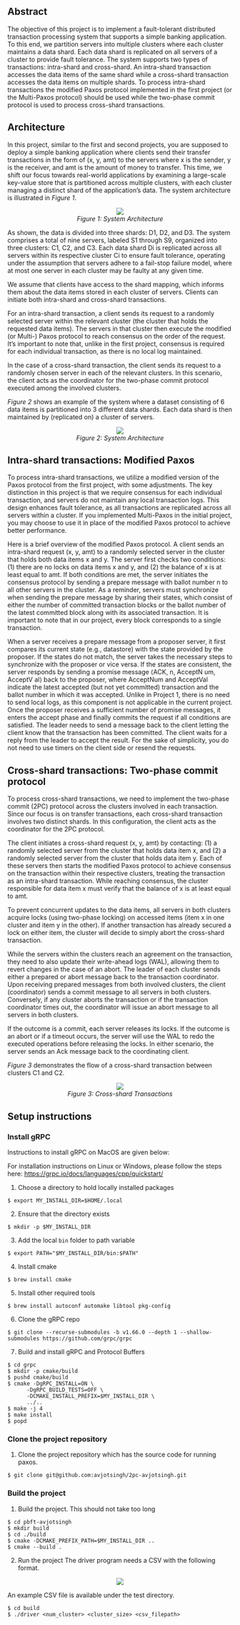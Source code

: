 ## Abstract
The objective of this project is to implement a fault-tolerant distributed transaction processing system that supports a simple banking application. To this end, we partition servers into multiple clusters where each cluster maintains a data shard. Each data shard is replicated on all servers of a cluster to provide fault tolerance. The system supports two types of transactions: intra-shard and cross-shard. An intra-shard transaction accesses the data items of the same shard while a cross-shard transaction accesses the data items on multiple shards. To process intra-shard transactions the modified Paxos protocol implemented in the first project (or the Multi-Paxos protocol) should be used while the two-phase commit protocol is used to process cross-shard transactions.


## Architecture
In this project, similar to the first and second projects, you are supposed to deploy a simple banking application where clients send their transfer transactions in the form of (x, y, amt) to the servers where x is the sender, y is the receiver, and amt is the amount of money to transfer. This time, we shift our focus towards real-world applications by examining a large-scale key-value store that is partitioned across multiple clusters, with each cluster managing a distinct shard of the application’s data. The system architecture is illustrated in _Figure 1_.

<p align="center">
  <img src="https://github.com/user-attachments/assets/6ec30b18-769a-4951-84c7-435213b7218c">
  <br>
  <em>Figure 1: System Architecture</em>
</p>

As shown, the data is divided into three shards: D1, D2, and D3. The system comprises a total of nine servers, labeled S1 through S9, organized into three clusters: C1, C2, and C3. Each data shard Di is replicated across all servers within its respective cluster Ci to ensure fault tolerance, operating under the assumption that servers adhere to a fail-stop failure model, where at most one server in each cluster may be faulty at any given time.

We assume that clients have access to the shard mapping, which informs them about the data items stored in each cluster of servers. Clients can initiate both intra-shard and cross-shard transactions.

For an intra-shard transaction, a client sends its request to a randomly selected server within the relevant cluster (the cluster that holds the requested data items). The servers in that cluster then execute the modified (or Multi-) Paxos protocol to reach consensus on the order of the request. It’s important to note that, unlike in the first project, consensus is required for each individual transaction, as there is no local log maintained.

In the case of a cross-shard transaction, the client sends its request to a randomly chosen server in each of the relevant clusters. In this scenario, the client acts as the coordinator for the two-phase commit protocol executed among the involved clusters.

_Figure 2_ shows an example of the system where a dataset consisting of 6 data items is partitioned into 3 different data shards. Each data shard is then maintained by (replicated on) a cluster of servers.

<p align="center">
  <img src="https://github.com/user-attachments/assets/043e8b56-61d4-42cb-b208-5fd045ed809e">
  <br>
  <em>Figure 2: System Architecture</em>
</p>

## Intra-shard transactions: Modified Paxos
To process intra-shard transactions, we utilize a modified version of the Paxos protocol from the first project, with some adjustments. The key distinction in this project is that we require consensus for each individual transaction, and servers do not maintain any local transaction logs. This design enhances fault tolerance, as all transactions are replicated across all servers within a cluster. If you implemented Multi-Paxos in the initial project, you may choose to use it in place of the modified Paxos protocol to achieve better performance.

Here is a brief overview of the modified Paxos protocol. A client sends an intra-shard request (x, y, amt) to a randomly selected server in the cluster that holds both data items x and y. The server first checks two conditions: (1) there are no locks on data items x and y, and (2) the balance of x is at least equal to amt.
If both conditions are met, the server initiates the consensus protocol by sending a prepare message with ballot number n to all other servers in the cluster. As a reminder, servers must synchronize when sending the prepare message by sharing their states, which consist of either the number of committed transaction blocks or the ballot number of the latest committed block along with its associated transaction. It is important to note that in our project, every block corresponds to a single transaction.

When a server receives a prepare message from a proposer server, it first compares its current state (e.g., datastore) with the state provided by the proposer. If the states do not match, the server takes the necessary steps to synchronize with the proposer or vice versa. If the states are consistent, the server responds by sending a promise message ⟨ACK, n, AcceptN um, AcceptV al⟩ back to the proposer, where AcceptNum and AcceptVal indicate the latest accepted (but not yet committed) transaction and the ballot number in which it was accepted. Unlike in Project 1, there is no need to send local logs, as this component is not applicable in the current project.
Once the proposer receives a sufficient number of promise messages, it enters the accept phase and finally commits the request if all conditions are satisfied. The leader needs to send a message back to the client letting the client know that the transaction has been committed. The client waits for a reply from the leader to accept the result. For the sake of simplicity, you do not need to use timers on the client side or resend the requests.

## Cross-shard transactions: Two-phase commit protocol
To process cross-shard transactions, we need to implement the two-phase commit (2PC) protocol across the clusters involved in each transaction. Since our focus is on transfer transactions, each cross-shard transaction involves two distinct shards. In this configuration, the client acts as the coordinator for the 2PC protocol.

The client initiates a cross-shard request (x, y, amt) by contacting: (1) a randomly selected server from the cluster that holds data item x, and (2) a randomly selected server from the cluster that holds data item y.
Each of these servers then starts the modified Paxos protocol to achieve consensus on the transaction within their respective clusters, treating the transaction as an intra-shard transaction. While reaching consensus, the cluster responsible for data item x must verify that the balance of x is at least equal to amt.

To prevent concurrent updates to the data items, all servers in both clusters acquire locks (using two-phase locking) on accessed items (item x in one cluster and item y in the other). If another transaction has already secured a lock on either item, the cluster will decide to simply abort the cross-shard transaction.

While the servers within the clusters reach an agreement on the transaction, they need to also update their write-ahead logs (WAL), allowing them to revert changes in the case of an abort.
The leader of each cluster sends either a prepared or abort message back to the transaction coordinator. Upon receiving prepared messages from both involved clusters, the client (coordinator) sends a commit message to all servers in both clusters. Conversely, if any cluster aborts the transaction or if the transaction coordinator times out, the coordinator will issue an abort message to all servers in both clusters.

If the outcome is a commit, each server releases its locks. If the outcome is an abort or if a timeout occurs, the server will use the WAL to redo the executed operations before releasing the locks. In either scenario, the server sends an Ack message back to the coordinating client.

_Figure 3_ demonstrates the flow of a cross-shard transaction between clusters C1 and C2.

<p align="center">
  <img src="https://github.com/user-attachments/assets/3b997256-ee5a-4d2f-bd87-85d0740ccb6e">
  <br>
  <em>Figure 3: Cross-shard Transactions</em>
</p>



## Setup instructions

### Install gRPC

Instructions to install gRPC on MacOS are given below:

For installation instructions on Linux or Windows, please follow the steps here: https://grpc.io/docs/languages/cpp/quickstart/

1. Choose a directory to hold locally installed packages
```
$ export MY_INSTALL_DIR=$HOME/.local
```

2. Ensure that the directory exists
```
$ mkdir -p $MY_INSTALL_DIR
```

3. Add the local `bin` folder to path variable
```
$ export PATH="$MY_INSTALL_DIR/bin:$PATH"
```

4. Install cmake
```
$ brew install cmake
```

5. Install other required tools
```
$ brew install autoconf automake libtool pkg-config
```

6. Clone the gRPC repo
```
$ git clone --recurse-submodules -b v1.66.0 --depth 1 --shallow-submodules https://github.com/grpc/grpc
```

7. Build and install gRPC and Protocol Buffers
```
$ cd grpc
$ mkdir -p cmake/build
$ pushd cmake/build
$ cmake -DgRPC_INSTALL=ON \
      -DgRPC_BUILD_TESTS=OFF \
      -DCMAKE_INSTALL_PREFIX=$MY_INSTALL_DIR \
      ../..
$ make -j 4
$ make install
$ popd
```

### Clone the project repository

1. Clone the project repository which has the source code for running paxos.
```
$ git clone git@github.com:avjotsingh/2pc-avjotsingh.git
```


### Build the project

1. Build the project. This should not take too long
```
$ cd pbft-avjotsingh
$ mkdir build
$ cd ./build
$ cmake -DCMAKE_PREFIX_PATH=$MY_INSTALL_DIR ..
$ cmake --build .
```

2. Run the project
The driver program needs a CSV with the following format.

<p align="center">
  <img src="https://github.com/user-attachments/assets/4dafcffe-2565-41bf-9332-ba885e373e87">
</p>

An example CSV file is available under the test directory.
```
$ cd build
$ ./driver <num_cluster> <cluster_size> <csv_filepath>
```
